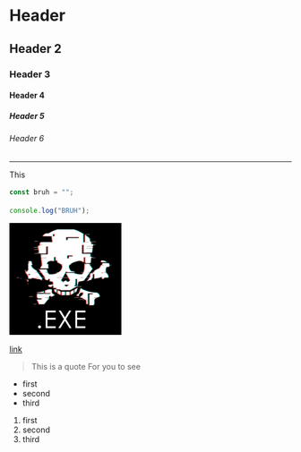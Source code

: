 # Header

## Header 2

### Header 3

#### Header 4

##### Header 5

###### Header 6

-----
This

```typescript
const bruh = "";

console.log("BRUH");

```

<!--![This is an image](src/assets/icons/hacker_exe_icon.png)-->
<img src="src/assets/icons/hacker_exe_icon.png" alt="HELLO" width="200px" height="200px" />

[link](https://www.linkupgames.com)

> This is a quote For you to see

- first
- second
- third

1. first
2. second
3. third

<!--# Home Page Texts-->
<!---->
<!--## Ecclesiastes 9:10-->
<!---->
<!--Hi! I am Marcos, and I am an undergrad Computer Science student at the University of Guelph. I am in my final year and graduating this upcoming winter 2025. Originally from Ecuador, I have been living here in Canada for the past three years and have learned and experienced so much. I live with my wife here-->
